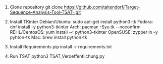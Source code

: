 1. Clone repository
git clone https://github.com/taltendorf/Target-Sequence-Analysis-Tool-TSAT-.git

2. Install TKinter
Debian/Ubuntu: sudo apt-get install python3-tk
Fedora: dnf install -y python3-tkinter
Arch: pacman -Syu tk --noconfirm
REHL/CentosOS: yum install -< python3-tkinter
OpenSUSE: zypper in -y pyhton-tk
Mac: brew install python-tk

3. Install Requirements
pip install -r requirements.txt

4. Run TSAT
python3 TSAT_Veroeffentlichung.py

